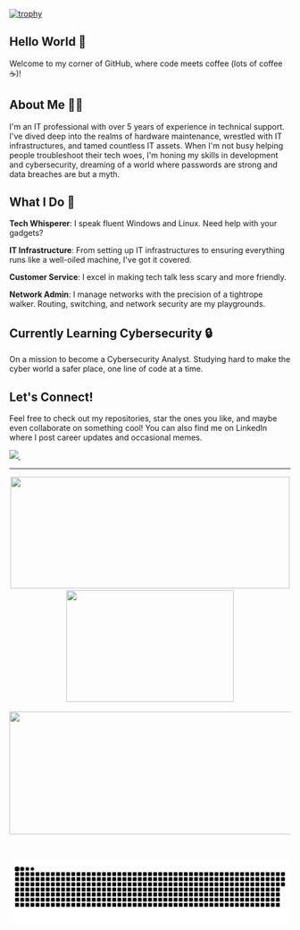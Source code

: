 [![trophy](https://github-profile-trophy.vercel.app/?username=Danilo-Mugnaini&title=Stars,Followers,Commits,Repositories,MultipleLang,PullRequest&theme=onedark)](https://github.com/ryo-ma/github-profile-trophy)


## Hello World 👋
Welcome to my corner of GitHub, where code meets coffee (lots of coffee ☕)!

## About Me 👨‍💻
I'm an IT professional with over 5 years of experience in technical support. I've dived deep into the realms of hardware maintenance, wrestled with IT infrastructures, and tamed countless IT assets. When I'm not busy helping people troubleshoot their tech woes, I'm honing my skills in development and cybersecurity, dreaming of a world where passwords are strong and data breaches are but a myth.

## What I Do 🚀
**Tech Whisperer**: I speak fluent Windows and Linux. Need help with your gadgets?

**IT Infrastructure**: From setting up IT infrastructures to ensuring everything runs like a well-oiled machine, I've got it covered.

**Customer Service**: I excel in making tech talk less scary and more friendly. 

**Network Admin**: I manage networks with the precision of a tightrope walker. Routing, switching, and network security are my playgrounds.

## Currently Learning Cybersecurity 🔒
On a mission to become a Cybersecurity Analyst. Studying hard to make the cyber world a safer place, one line of code at a time.

## Let's Connect!
Feel free to check out my repositories, star the ones you like, and maybe even collaborate on something cool! You can also find me on LinkedIn where I post career updates and occasional memes.

<p align='left'>
  <a href="https://www.linkedin.com/in/daniloamneto/">
    <img src="https://img.shields.io/badge/linkedin-%230077B5.svg?&style=for-the-badge&logo=linkedin&logoColor=white" />
  </a>&nbsp;&nbsp;
</p>

---

<p align="center">
  <img width="500" height="200" src="https://github-readme-stats.vercel.app/api?username=Danilo-Mugnaini&show_icons=true&theme=vision-friendly-dark">
  <img width="300" height="200" src="https://github-readme-stats.vercel.app/api/top-langs/?username=Danilo-Mugnaini&size_weight=0.0005&count_weight=0.3&layout=compact&theme=vision-friendly-dark">
</p>
  
<p align="center">
  <img width="800" height="220" src="https://streak-stats.demolab.com?user=Danilo-Mugnaini&theme=highcontrast&hide_border=true&border_radius=5&card_width=800">
</p>

<div id="header" align="center">
  <img src="https://komarev.com/ghpvc/?username=Danilo-Mugnaini&style=for-the-badge&color=orange" alt=""/>
</div>

<p align="center">
 <img width="1000" src="assets/github-snake.svg" alt="snake"/>
</p>


